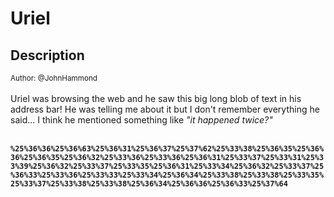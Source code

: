# Uriel

## Description

<small>Author: @JohnHammond</small><br><br>Uriel was browsing the web and he saw this big long blob of text in his address bar!  He was telling me about it but I don't remember everything he said... I think he mentioned something like <i>"it happened twice?"</i> <br><br> <b><code> &percnt;25&percnt;36&percnt;36&percnt;25&percnt;36&percnt;63&percnt;25&percnt;36&percnt;31&percnt;25&percnt;36&percnt;37&percnt;25&percnt;37&percnt;62&percnt;25&percnt;33&percnt;38&percnt;25&percnt;36&percnt;35&percnt;25&percnt;36&percnt;36&percnt;25&percnt;36&percnt;35&percnt;25&percnt;36&percnt;32&percnt;25&percnt;33&percnt;36&percnt;25&percnt;33&percnt;36&percnt;25&percnt;36&percnt;31&percnt;25&percnt;33&percnt;37&percnt;25&percnt;33&percnt;31&percnt;25&percnt;33&percnt;39&percnt;25&percnt;36&percnt;32&percnt;25&percnt;33&percnt;37&percnt;25&percnt;33&percnt;35&percnt;25&percnt;36&percnt;31&percnt;25&percnt;33&percnt;34&percnt;25&percnt;36&percnt;32&percnt;25&percnt;33&percnt;37&percnt;25&percnt;36&percnt;33&percnt;25&percnt;33&percnt;36&percnt;25&percnt;33&percnt;33&percnt;25&percnt;33&percnt;34&percnt;25&percnt;36&percnt;34&percnt;25&percnt;33&percnt;38&percnt;25&percnt;33&percnt;38&percnt;25&percnt;33&percnt;35&percnt;25&percnt;33&percnt;37&percnt;25&percnt;33&percnt;38&percnt;25&percnt;33&percnt;38&percnt;25&percnt;36&percnt;34&percnt;25&percnt;36&percnt;36&percnt;25&percnt;36&percnt;33&percnt;25&percnt;37&percnt;64 </code></b>


